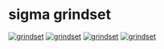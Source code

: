 # sigma grindset

[![grindset](https://img.shields.io/static/v1?label=grindset&message=passing&color=brightgreen&logo=circleci)]()
[![grindset](https://img.shields.io/static/v1?label=coverage&message=10000000%&color=blue)]()
[![grindset](https://img.shields.io/static/v1?label=issues&message=literally%20zero&color=red)]()
[![grindset](https://img.shields.io/static/v1?label=code%20quality&message=the%20highest&color=brightgreen)]()
